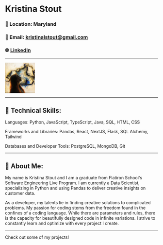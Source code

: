 # Kristina Stout

### 📍 Location: Maryland
### 📧 Email: [kristinalstout@gmail.com](mailto:kristinalstout@gmail.com)
### 🌐 [LinkedIn](https://www.linkedin.com/in/kristina-stout/)

---

<a href="URL_REDIRECT" target="blank">
  <img 
    align="center" 
    src="https://github.com/kristinalstout/portolfio/blob/main/components/F2486CBC-E341-493A-9D0F-9DB53CE62C8E_1_105_c.jpeg?raw=true" 
    height="100" 
  />
</a>

---

## 🔧 **Technical Skills**:

Languages: Python, JavaScript, TypeScript, Java, SQL, HTML, CSS

Frameworks and Libraries: Pandas, React, NextJS, Flask, SQL Alchemy, Tailwind

Databases and Developer Tools: PostgreSQL, MongoDB, Git

---

## 🚀 **About Me**:

My name is Kristina Stout and I am a graduate from Flatiron School's Software Engineering Live Program. I am currently a Data Scientist, specializing in Python and using Pandas to deliver creative insights on customer data.

As a developer, my talents lie in finding creative solutions to complicated problems. My passion for coding stems from the freedom found in the confines of a coding language. While there are parameters and rules, there is the capacity for beautifully designed code in infinite variations. I strive to constantly learn and optimize with every project I create.

---

Check out some of my projects!

<!--
**kristinalstout/kristinalstout** is a ✨ _special_ ✨ repository because its `README.md` (this file) appears on your GitHub profile.

Here are some ideas to get you started:

- 🔭 I’m currently working on ...
- 🌱 I’m currently learning ...
- 👯 I’m looking to collaborate on ...
- 🤔 I’m looking for help with ...
- 💬 Ask me about ...
- 📫 How to reach me: ...
- 😄 Pronouns: ...
- ⚡ Fun fact: ...
-->
